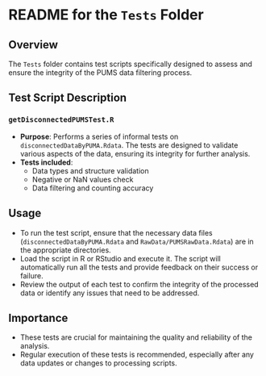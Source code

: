 # README for the `Tests` Folder

## Overview

The `Tests` folder contains test scripts specifically designed to assess and ensure the integrity of the PUMS data filtering process.

## Test Script Description

### `getDisconnectedPUMSTest.R`
   - **Purpose**: Performs a series of informal tests on `disconnectedDataByPUMA.Rdata`. The tests are designed to validate various aspects of the data, ensuring its integrity for further analysis.
   - **Tests included**:
     - Data types and structure validation
     - Negative or NaN values check
     - Data filtering and counting accuracy

## Usage

- To run the test script, ensure that the necessary data files (`disconnectedDataByPUMA.Rdata` and `RawData/PUMSRawData.Rdata`) are in the appropriate directories.
- Load the script in R or RStudio and execute it. The script will automatically run all the tests and provide feedback on their success or failure.
- Review the output of each test to confirm the integrity of the processed data or identify any issues that need to be addressed.

## Importance

- These tests are crucial for maintaining the quality and reliability of the analysis.
- Regular execution of these tests is recommended, especially after any data updates or changes to processing scripts.
